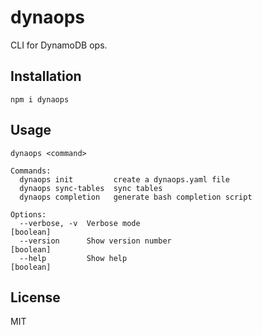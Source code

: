 # dynaops

CLI for DynamoDB ops.

## Installation

```
npm i dynaops
```

## Usage

```
dynaops <command>

Commands:
  dynaops init         create a dynaops.yaml file
  dynaops sync-tables  sync tables
  dynaops completion   generate bash completion script

Options:
  --verbose, -v  Verbose mode                                          [boolean]
  --version      Show version number                                   [boolean]
  --help         Show help                                             [boolean]
```

## License

MIT
